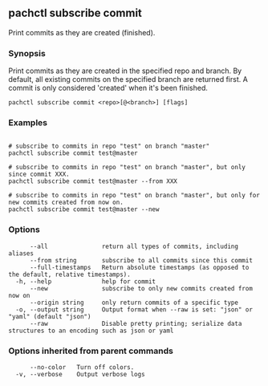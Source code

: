 ## pachctl subscribe commit

Print commits as they are created (finished).

### Synopsis

Print commits as they are created in the specified repo and branch.  By default, all existing commits on the specified branch are returned first.  A commit is only considered 'created' when it's been finished.

```
pachctl subscribe commit <repo>[@<branch>] [flags]
```

### Examples

```

# subscribe to commits in repo "test" on branch "master"
pachctl subscribe commit test@master

# subscribe to commits in repo "test" on branch "master", but only since commit XXX.
pachctl subscribe commit test@master --from XXX

# subscribe to commits in repo "test" on branch "master", but only for new commits created from now on.
pachctl subscribe commit test@master --new
```

### Options

```
      --all               return all types of commits, including aliases
      --from string       subscribe to all commits since this commit
      --full-timestamps   Return absolute timestamps (as opposed to the default, relative timestamps).
  -h, --help              help for commit
      --new               subscribe to only new commits created from now on
      --origin string     only return commits of a specific type
  -o, --output string     Output format when --raw is set: "json" or "yaml" (default "json")
      --raw               Disable pretty printing; serialize data structures to an encoding such as json or yaml
```

### Options inherited from parent commands

```
      --no-color   Turn off colors.
  -v, --verbose    Output verbose logs
```

